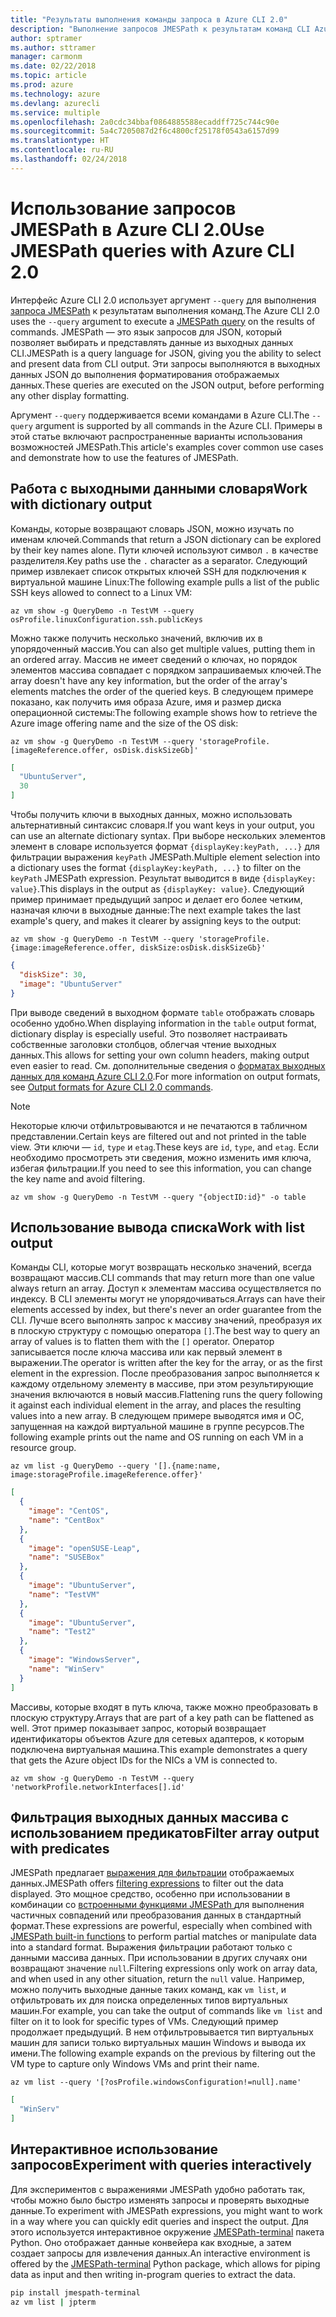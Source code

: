 ```yaml
---
title: "Результаты выполнения команды запроса в Azure CLI 2.0"
description: "Выполнение запросов JMESPath к результатам команд CLI Azure 2.0."
author: sptramer
ms.author: sttramer
manager: carmonm
ms.date: 02/22/2018
ms.topic: article
ms.prod: azure
ms.technology: azure
ms.devlang: azurecli
ms.service: multiple
ms.openlocfilehash: 2a0cdc34bbaf0864885588ecaddff725c744c90e
ms.sourcegitcommit: 5a4c7205087d2f6c4800cf25178f0543a6157d99
ms.translationtype: HT
ms.contentlocale: ru-RU
ms.lasthandoff: 02/24/2018
---
```

# <a name="use-jmespath-queries-with-azure-cli-20"></a><span data-ttu-id="aec0a-103">Использование запросов JMESPath в Azure CLI 2.0</span><span class="sxs-lookup"><span data-stu-id="aec0a-103">Use JMESPath queries with Azure CLI 2.0</span></span>

<span data-ttu-id="aec0a-104">Интерфейс Azure CLI 2.0 использует аргумент `--query` для выполнения [запроса JMESPath](http://jmespath.org) к результатам выполнения команд.</span><span class="sxs-lookup"><span data-stu-id="aec0a-104">The Azure CLI 2.0 uses the `--query` argument to execute a [JMESPath query](http://jmespath.org) on the results of commands.</span></span> <span data-ttu-id="aec0a-105">JMESPath — это язык запросов для JSON, который позволяет выбирать и представлять данные из выходных данных CLI.</span><span class="sxs-lookup"><span data-stu-id="aec0a-105">JMESPath is a query language for JSON, giving you the ability to select and present data from CLI output.</span></span> <span data-ttu-id="aec0a-106">Эти запросы выполняются в выходных данных JSON до выполнения форматирования отображаемых данных.</span><span class="sxs-lookup"><span data-stu-id="aec0a-106">These queries are executed on the JSON output, before performing any other display formatting.</span></span>

<span data-ttu-id="aec0a-107">Аргумент `--query` поддерживается всеми командами в Azure CLI.</span><span class="sxs-lookup"><span data-stu-id="aec0a-107">The `--query` argument is supported by all commands in the Azure CLI.</span></span> <span data-ttu-id="aec0a-108">Примеры в этой статье включают распространенные варианты использования возможностей JMESPath.</span><span class="sxs-lookup"><span data-stu-id="aec0a-108">This article's examples cover common use cases and demonstrate how to use the features of JMESPath.</span></span>

## <a name="work-with-dictionary-output"></a><span data-ttu-id="aec0a-109">Работа с выходными данными словаря</span><span class="sxs-lookup"><span data-stu-id="aec0a-109">Work with dictionary output</span></span>

<span data-ttu-id="aec0a-110">Команды, которые возвращают словарь JSON, можно изучать по именам ключей.</span><span class="sxs-lookup"><span data-stu-id="aec0a-110">Commands that return a JSON dictionary can be explored by their key names alone.</span></span> <span data-ttu-id="aec0a-111">Пути ключей используют символ `.` в качестве разделителя.</span><span class="sxs-lookup"><span data-stu-id="aec0a-111">Key paths use the `.` character as a separator.</span></span> <span data-ttu-id="aec0a-112">Следующий пример извлекает список открытых ключей SSH для подключения к виртуальной машине Linux:</span><span class="sxs-lookup"><span data-stu-id="aec0a-112">The following example pulls a list of the public SSH keys allowed to connect to a Linux VM:</span></span>

```azurecli
az vm show -g QueryDemo -n TestVM --query osProfile.linuxConfiguration.ssh.publicKeys
```

<span data-ttu-id="aec0a-113">Можно также получить несколько значений, включив их в упорядоченный массив.</span><span class="sxs-lookup"><span data-stu-id="aec0a-113">You can also get multiple values, putting them in an ordered array.</span></span> <span data-ttu-id="aec0a-114">Массив не имеет сведений о ключах, но порядок элементов массива совпадает с порядком запрашиваемых ключей.</span><span class="sxs-lookup"><span data-stu-id="aec0a-114">The array doesn't have any key information, but the order of the array's elements matches the order of the queried keys.</span></span> <span data-ttu-id="aec0a-115">В следующем примере показано, как получить имя образа Azure, имя и размер диска операционной системы:</span><span class="sxs-lookup"><span data-stu-id="aec0a-115">The following example shows how to retrieve the Azure image offering name and the size of the OS disk:</span></span>

```azurecli
az vm show -g QueryDemo -n TestVM --query 'storageProfile.[imageReference.offer, osDisk.diskSizeGb]'
```

```json
[
  "UbuntuServer",
  30
]
```

<span data-ttu-id="aec0a-116">Чтобы получить ключи в выходных данных, можно использовать альтернативный синтаксис словаря.</span><span class="sxs-lookup"><span data-stu-id="aec0a-116">If you want keys in your output, you can use an alternate dictionary syntax.</span></span> <span data-ttu-id="aec0a-117">При выборе нескольких элементов элемент в словаре используется формат `{displayKey:keyPath, ...}` для фильтрации выражения `keyPath` JMESPath.</span><span class="sxs-lookup"><span data-stu-id="aec0a-117">Multiple element selection into a dictionary uses the format `{displayKey:keyPath, ...}` to filter on the `keyPath` JMESPath expression.</span></span> <span data-ttu-id="aec0a-118">Результат выводится в виде `{displayKey: value}`.</span><span class="sxs-lookup"><span data-stu-id="aec0a-118">This displays in the output as `{displayKey: value}`.</span></span> <span data-ttu-id="aec0a-119">Следующий пример принимает предыдущий запрос и делает его более четким, назначая ключи в выходные данные:</span><span class="sxs-lookup"><span data-stu-id="aec0a-119">The next example takes the last example's query, and makes it clearer by assigning keys to the output:</span></span>

```azurecli
az vm show -g QueryDemo -n TestVM --query 'storageProfile.{image:imageReference.offer, diskSize:osDisk.diskSizeGb}'
```

```json
{
  "diskSize": 30,
  "image": "UbuntuServer"
}
```

<span data-ttu-id="aec0a-120">При выводе сведений в выходном формате `table` отображать словарь особенно удобно.</span><span class="sxs-lookup"><span data-stu-id="aec0a-120">When displaying information in the `table` output format, dictionary display is especially useful.</span></span> <span data-ttu-id="aec0a-121">Это позволяет настраивать собственные заголовки столбцов, облегчая чтение выходных данных.</span><span class="sxs-lookup"><span data-stu-id="aec0a-121">This allows for setting your own column headers, making output even easier to read.</span></span> <span data-ttu-id="aec0a-122">См. дополнительные сведения о [форматах выходных данных для команд Azure CLI 2.0](/cli/azure/format-output-azure-cli).</span><span class="sxs-lookup"><span data-stu-id="aec0a-122">For more information on output formats, see [Output formats for Azure CLI 2.0 commands](/cli/azure/format-output-azure-cli).</span></span>

> [!NOTE]
> <span data-ttu-id="aec0a-123">Некоторые ключи отфильтровываются и не печатаются в табличном представлении.</span><span class="sxs-lookup"><span data-stu-id="aec0a-123">Certain keys are filtered out and not printed in the table view.</span></span> <span data-ttu-id="aec0a-124">Эти ключи — `id`, `type` и `etag`.</span><span class="sxs-lookup"><span data-stu-id="aec0a-124">These keys are `id`, `type`, and `etag`.</span></span> <span data-ttu-id="aec0a-125">Если необходимо просмотреть эти сведения, можно изменить имя ключа, избегая фильтрации.</span><span class="sxs-lookup"><span data-stu-id="aec0a-125">If you need to see this information, you can change the key name and avoid filtering.</span></span>
>
> ```azurecli
> az vm show -g QueryDemo -n TestVM --query "{objectID:id}" -o table
> ```

## <a name="work-with-list-output"></a><span data-ttu-id="aec0a-126">Использование вывода списка</span><span class="sxs-lookup"><span data-stu-id="aec0a-126">Work with list output</span></span>

<span data-ttu-id="aec0a-127">Команды CLI, которые могут возвращать несколько значений, всегда возвращают массив.</span><span class="sxs-lookup"><span data-stu-id="aec0a-127">CLI commands that may return more than one value always return an array.</span></span> <span data-ttu-id="aec0a-128">Доступ к элементам массива осуществляется по индексу. В CLI элементы могут не упорядочиваться.</span><span class="sxs-lookup"><span data-stu-id="aec0a-128">Arrays can have their elements accessed by index, but there's never an order guarantee from the CLI.</span></span> <span data-ttu-id="aec0a-129">Лучше всего выполнять запрос к массиву значений, преобразуя их в плоскую структуру с помощью оператора `[]`.</span><span class="sxs-lookup"><span data-stu-id="aec0a-129">The best way to query an array of values is to flatten them with the `[]` operator.</span></span> <span data-ttu-id="aec0a-130">Оператор записывается после ключа массива или как первый элемент в выражении.</span><span class="sxs-lookup"><span data-stu-id="aec0a-130">The operator is written after the key for the array, or as the first element in the expression.</span></span> <span data-ttu-id="aec0a-131">После преобразования запрос выполняется к каждому отдельному элементу в массиве, при этом результирующие значения включаются в новый массив.</span><span class="sxs-lookup"><span data-stu-id="aec0a-131">Flattening runs the query following it against each individual element in the array, and places the resulting values into a new array.</span></span> <span data-ttu-id="aec0a-132">В следующем примере выводятся имя и ОС, запущенная на каждой виртуальной машине в группе ресурсов.</span><span class="sxs-lookup"><span data-stu-id="aec0a-132">The following example prints out the name and OS running on each VM in a resource group.</span></span> 

```azurecli
az vm list -g QueryDemo --query '[].{name:name, image:storageProfile.imageReference.offer}'
```

```json
[
  {
    "image": "CentOS",
    "name": "CentBox"
  },
  {
    "image": "openSUSE-Leap",
    "name": "SUSEBox"
  },
  {
    "image": "UbuntuServer",
    "name": "TestVM"
  },
  {
    "image": "UbuntuServer",
    "name": "Test2"
  },
  {
    "image": "WindowsServer",
    "name": "WinServ"
  }
]
```

<span data-ttu-id="aec0a-133">Массивы, которые входят в путь ключа, также можно преобразовать в плоскую структуру.</span><span class="sxs-lookup"><span data-stu-id="aec0a-133">Arrays that are part of a key path can be flattened as well.</span></span> <span data-ttu-id="aec0a-134">Этот пример показывает запрос, который возвращает идентификаторы объектов Azure для сетевых адаптеров, к которым подключена виртуальная машина.</span><span class="sxs-lookup"><span data-stu-id="aec0a-134">This example demonstrates a query that gets the Azure object IDs for the NICs a VM is connected to.</span></span>

```azurecli
az vm show -g QueryDemo -n TestVM --query 'networkProfile.networkInterfaces[].id'
```

## <a name="filter-array-output-with-predicates"></a><span data-ttu-id="aec0a-135">Фильтрация выходных данных массива с использованием предикатов</span><span class="sxs-lookup"><span data-stu-id="aec0a-135">Filter array output with predicates</span></span>

<span data-ttu-id="aec0a-136">JMESPath предлагает [выражения для фильтрации](http://jmespath.org/specification.html#filterexpressions) отображаемых данных.</span><span class="sxs-lookup"><span data-stu-id="aec0a-136">JMESPath offers [filtering expressions](http://jmespath.org/specification.html#filterexpressions) to filter out the data displayed.</span></span> <span data-ttu-id="aec0a-137">Это мощное средство, особенно при использовании в комбинации со [встроенными функциями JMESPath ](http://jmespath.org/specification.html#built-in-functions) для выполнения частичных совпадений или преобразования данных в стандартный формат.</span><span class="sxs-lookup"><span data-stu-id="aec0a-137">These expressions are powerful, especially when combined with [JMESPath built-in functions](http://jmespath.org/specification.html#built-in-functions) to perform partial matches or manipulate data into a standard format.</span></span> <span data-ttu-id="aec0a-138">Выражения фильтрации работают только с данными массива данных. При использовании в других случаях они возвращают значение `null`.</span><span class="sxs-lookup"><span data-stu-id="aec0a-138">Filtering expressions only work on array data, and when used in any other situation, return the `null` value.</span></span> <span data-ttu-id="aec0a-139">Например, можно получить выходные данные таких команд, как `vm list`, и отфильтровать их для поиска определенных типов виртуальных машин.</span><span class="sxs-lookup"><span data-stu-id="aec0a-139">For example, you can take the output of commands like `vm list` and filter on it to look for specific types of VMs.</span></span> <span data-ttu-id="aec0a-140">Следующий пример продолжает предыдущий. В нем отфильтровывается тип виртуальных машин для записи только виртуальных машин Windows и вывода их имени.</span><span class="sxs-lookup"><span data-stu-id="aec0a-140">The following example expands on the previous by filtering out the VM type to capture only Windows VMs and print their name.</span></span>

```azurecli
az vm list --query '[?osProfile.windowsConfiguration!=null].name'
```

```json
[
  "WinServ"
]
```

## <a name="experiment-with-queries-interactively"></a><span data-ttu-id="aec0a-141">Интерактивное использование запросов</span><span class="sxs-lookup"><span data-stu-id="aec0a-141">Experiment with queries interactively</span></span>

<span data-ttu-id="aec0a-142">Для экспериментов с выражениями JMESPath удобно работать так, чтобы можно было быстро изменять запросы и проверять выходные данные.</span><span class="sxs-lookup"><span data-stu-id="aec0a-142">To experiment with JMESPath expressions, you might want to work in a way where you can quickly edit queries and inspect the output.</span></span> <span data-ttu-id="aec0a-143">Для этого используется интерактивное окружение [JMESPath-terminal](https://github.com/jmespath/jmespath.terminal) пакета Python. Оно отображает данные конвейера как входные, а затем создает запросы для извлечения данных.</span><span class="sxs-lookup"><span data-stu-id="aec0a-143">An interactive environment is offered by the [JMESPath-terminal](https://github.com/jmespath/jmespath.terminal) Python package, which allows for piping data as input and then writing in-program queries to extract the data.</span></span>

```bash
pip install jmespath-terminal
az vm list | jpterm
```
